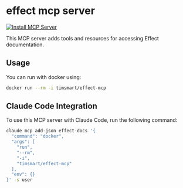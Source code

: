# effect mcp server

[![Install MCP Server](https://cursor.com/deeplink/mcp-install-dark.svg)](https://cursor.com/install-mcp?name=effect%20docs&config=eyJjb21tYW5kIjoiZG9ja2VyIHJ1biAtLXJtIC1pIHRpbXNtYXJ0L2VmZmVjdC1tY3AifQ%3D%3D)

This MCP server adds tools and resources for accessing Effect documentation.

## Usage

You can run with docker using:

```bash
docker run --rm -i timsmart/effect-mcp
```

## Claude Code Integration

To use this MCP server with Claude Code, run the following command:

```bash
claude mcp add-json effect-docs '{
  "command": "docker",
  "args": [
    "run",
    "--rm",
    "-i",
    "timsmart/effect-mcp"
  ],
  "env": {}
}' -s user
```

